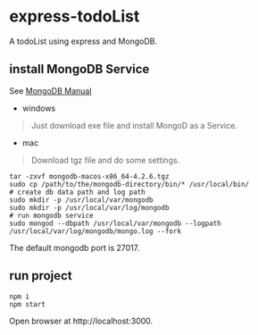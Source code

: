 # express-todoList
A todoList using express and MongoDB.

## install MongoDB Service
See [MongoDB Manual](https://docs.mongodb.com/manual/administration/install-community/)
- windows
> Just download exe file and install MongoD as a Service.
- mac
> Download tgz file and do some settings.
```shell
tar -zxvf mongodb-macos-x86_64-4.2.6.tgz
sudo cp /path/to/the/mongodb-directory/bin/* /usr/local/bin/
# create db data path and log path
sudo mkdir -p /usr/local/var/mongodb
sudo mkdir -p /usr/local/var/log/mongodb
# run mongodb service
sudo mongod --dbpath /usr/local/var/mongodb --logpath /usr/local/var/log/mongodb/mongo.log --fork
```
The default mongodb port is 27017.

## run project
```shell
npm i
npm start
```
Open browser at http://localhost:3000.